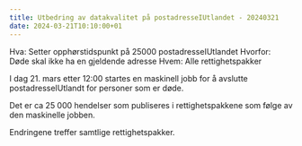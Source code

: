 ```yaml
---
title: Utbedring av datakvalitet på postadresseIUtlandet - 20240321
date: 2024-03-21T10:10:00+01
---
```

Hva: Setter opphørstidspunkt på 25000 postadresseIUtlandet 
Hvorfor: Døde skal ikke ha en gjeldende adresse
Hvem: Alle rettighetspakker

I dag 21. mars etter 12:00 startes en maskinell jobb for å avslutte postadresseIUtlandt for personer som er døde. 

Det er ca 25 000 hendelser som publiseres i rettighetspakkene som følge av den maskinelle jobben. 

Endringene treffer samtlige rettighetspakker. 

